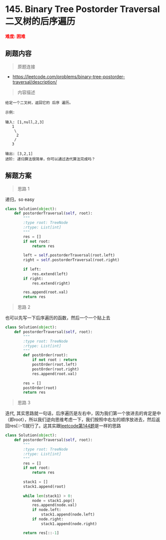 #  145. Binary Tree Postorder Traversal 二叉树的后序遍历
**<font color=red>难度: 困难</font>**

## 刷题内容

> 原题连接

* https://leetcode.com/problems/binary-tree-postorder-traversal/description/

> 内容描述

```
给定一个二叉树，返回它的 后序 遍历。

示例:

输入: [1,null,2,3]  
   1
    \
     2
    /
   3 

输出: [3,2,1]
进阶: 递归算法很简单，你可以通过迭代算法完成吗？
```

## 解题方案

> 思路 1

递归，so easy

```python
class Solution(object):
    def postorderTraversal(self, root):
        """
        :type root: TreeNode
        :rtype: List[int]
        """
        res = []
        if not root:
            return res
        
        left = self.postorderTraversal(root.left)
        right = self.postorderTraversal(root.right)
        
        if left:
            res.extend(left)
        if right:
            res.extend(right)

        res.append(root.val)
        return res
```

> 思路 2

也可以先写一下后序遍历的函数，然后一个一个贴上去


```python
class Solution(object):
    def postorderTraversal(self, root):
        """
        :type root: TreeNode
        :rtype: List[int]
        """
        def postOrder(root):
            if not root : return
            postOrder(root.left)
            postOrder(root.right)
            res.append(root.val)
            
        res = []
        postOrder(root)
        return res
```

> 思路 3

迭代, 其实思路就一句话，后序遍历是左右中，因为我们第一个放进去的肯定是中（即root），所以我们逆向思维考虑一下，我们按照中右左的顺序放进去，然后返回res[::-1]就行了。这其实跟[leetcode第144题](https://github.com/apachecn/LeetCode/blob/master/docs/Leetcode_Solutions/144._binary_tree_preorder_traversal.md)是一样的思路


```python
class Solution(object):
    def postorderTraversal(self, root):
        """
        :type root: TreeNode
        :rtype: List[int]
        """
        res = []
        if not root:
            return res
        
        stack1 = []
        stack1.append(root)
        
        while len(stack1) > 0:
            node = stack1.pop()
            res.append(node.val)
            if node.left:
                stack1.append(node.left)
            if node.right:
                stack1.append(node.right)

        return res[::-1]
```


